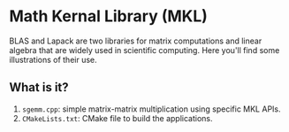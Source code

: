 # Math Kernal Library (MKL)

BLAS and Lapack are two libraries for matrix computations and linear algebra
that are widely used in scientific computing.  Here you'll find some
illustrations of their use.


## What is it?

1. `sgemm.cpp`: simple matrix-matrix multiplication using specific MKL APIs.
1. `CMakeLists.txt`: CMake file to build the applications.
